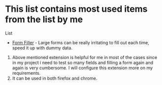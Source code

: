 # This list contains most used items from the list by me 

List 
- [Form Filler](https://chrome.google.com/webstore/detail/form-filler/bnjjngeaknajbdcgpfkgnonkmififhfo) - Large forms can be really irritating to fill out each time, speed it up with dummy data.

1. Above mentioned extension is helpful for me in most of the cases since in my project i need to test so many fields and filling a form 
again and again is very cumbersome. I will configure this extension more on my requirements.
2. It can be used in both firefox and chrome.


